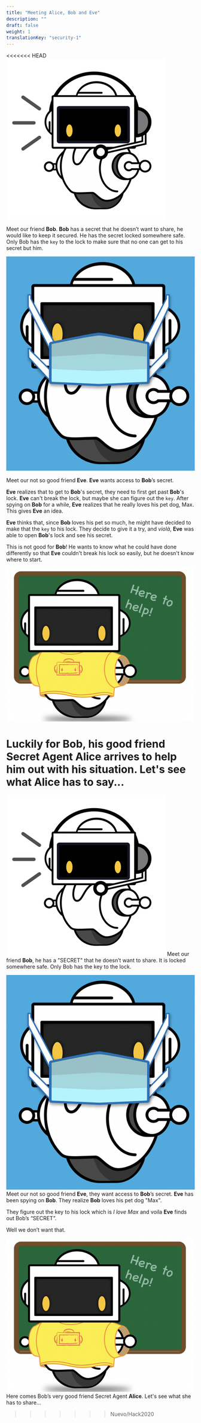 ```yaml
---
title: "Meeting Alice, Bob and Eve"
description: ""
draft: false
weight: 1
translationKey: "security-1"
---
```


<<<<<<< HEAD
![Cannot load image](Bob.png?classes=border,shadow)

Meet our friend **Bob**. **Bob** has a secret that he doesn’t want to share, he 
would like to keep it secured. He has the secret locked somewhere safe. Only 
Bob has the `key` to the lock to make sure that no one can get to his secret
but him.

![Cannot load image](Eve.png?classes=border,shadow)

Meet our not so good friend **Eve**. **Eve** wants access to **Bob**’s secret.

**Eve** realizes that to get to **Bob**'s secret, they need to first get past
**Bob**'s lock. **Eve** can't break the lock, but maybe she can figure out the
`key`. After spying on **Bob** for a while, **Eve** realizes that he really 
loves his pet dog, Max. This gives **Eve** an idea.

**Eve** thinks that, since **Bob** loves his pet so much, he might have decided
to make that the `key` to his lock. They decide to give it a try, and *violà*, 
**Eve** was able to open **Bob**'s lock and see his secret.

This is not good for **Bob**! He wants to know what he could have done
differently so that **Eve** couldn't break his lock so easily, but he doesn't
know where to start.

![Cannot load image](Alice.png?classes=border,shadow)

Luckily for **Bob**, his good friend Secret Agent **Alice** arrives to help
him out with his situation. Let's see what **Alice** has to say...
=======
![Cannot load image](Bob.png?classes=border,shadow,s=200)
Meet our friend **Bob**, he has a "SECRET" that he doesn’t want to share. It is 
locked somewhere safe. Only Bob has the key to the lock. 

![Cannot load image](Eve.png?classes=border,shadow,s=200)
Meet our not so good friend **Eve**, they want access to **Bob**’s secret.
**Eve** has been spying on **Bob**. They realize **Bob** loves his pet dog "Max".

They figure out the key to his lock which is *I love Max* and voila **Eve** 
finds out Bob’s “SECRET”.

Well we don’t want that.

![Cannot load image](Alice.png?classes=border,shadow)
Here comes Bob’s very good friend Secret Agent **Alice**. Let's see what she has to share...


>>>>>>> Nuevo/Hack2020
